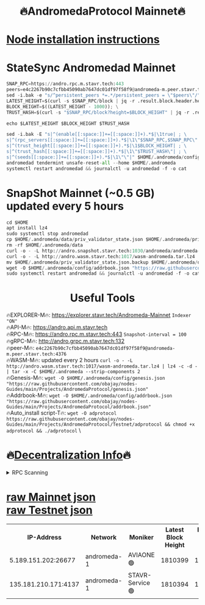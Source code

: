 <h1 align="center"> 🔥AndromedaProtocol Mainnet🔥</h1>

[Node installation instructions](https://github.com/obajay/nodes-Guides/tree/main/Projects/AndromedaProtocol)
=

# StateSync Andromedad Mainnet
```python
SNAP_RPC=https://andro.rpc.m.stavr.tech:443
peers=e4c2267b90c7cfbb45090ab7647dc01df97f58f9@andromeda-m.peer.stavr.tech:4376
sed -i.bak -e "s/^persistent_peers *=.*/persistent_peers = \"$peers\"/" $HOME/.andromeda/config/config.toml
LATEST_HEIGHT=$(curl -s $SNAP_RPC/block | jq -r .result.block.header.height); \
BLOCK_HEIGHT=$((LATEST_HEIGHT - 1000)); \
TRUST_HASH=$(curl -s "$SNAP_RPC/block?height=$BLOCK_HEIGHT" | jq -r .result.block_id.hash)

echo $LATEST_HEIGHT $BLOCK_HEIGHT $TRUST_HASH

sed -i.bak -E "s|^(enable[[:space:]]+=[[:space:]]+).*$|\1true| ; \
s|^(rpc_servers[[:space:]]+=[[:space:]]+).*$|\1\"$SNAP_RPC,$SNAP_RPC\"| ; \
s|^(trust_height[[:space:]]+=[[:space:]]+).*$|\1$BLOCK_HEIGHT| ; \
s|^(trust_hash[[:space:]]+=[[:space:]]+).*$|\1\"$TRUST_HASH\"| ; \
s|^(seeds[[:space:]]+=[[:space:]]+).*$|\1\"\"|" $HOME/.andromeda/config/config.toml
andromedad tendermint unsafe-reset-all --home $HOME/.andromeda
systemctl restart andromedad && journalctl -u andromedad -f -o cat
```
# SnapShot Mainnet (~0.5 GB) updated every 5 hours
```python
cd $HOME
apt install lz4
sudo systemctl stop andromedad
cp $HOME/.andromeda/data/priv_validator_state.json $HOME/.andromeda/priv_validator_state.json.backup
rm -rf $HOME/.andromeda/data
curl -o - -L http://andro.snapshot.stavr.tech:1030/andromeda/andromeda-snap.tar.lz4 | lz4 -c -d - | tar -x -C $HOME/.andromeda --strip-components 2
curl -o - -L http://andro.wasm.stavr.tech:1017/wasm-andromeda.tar.lz4 | lz4 -c -d - | tar -x -C $HOME/.andromeda --strip-components 2
mv $HOME/.andromeda/priv_validator_state.json.backup $HOME/.andromeda/data/priv_validator_state.json
wget -O $HOME/.andromeda/config/addrbook.json "https://raw.githubusercontent.com/obajay/nodes-Guides/main/Projects/AndromedaProtocol/addrbook.json"
sudo systemctl restart andromedad && journalctl -u andromedad -f -o cat
```

 <h1 align="center"> Useful Tools</h1>

🔥EXPLORER-M🔥:    https://explorer.stavr.tech/Andromeda-Mainnet            `Indexer "ON"` \
🔥API-M🔥:         https://andro.api.m.stavr.tech \
🔥RPC-M🔥:         https://andro.rpc.m.stavr.tech:443                  `Snapshot-interval = 100` \
🔥gRPC-M🔥:        http://andro.grpc.m.stavr.tech:132 \
🔥peer-M🔥:        `e4c2267b90c7cfbb45090ab7647dc01df97f58f9@andromeda-m.peer.stavr.tech:4376` \
🔥WASM-M🔥: updated every 2 hours `curl -o - -L http://andro.wasm.stavr.tech:1017/wasm-andromeda.tar.lz4 | lz4 -c -d - | tar -x -C $HOME/.andromeda --strip-components 2` \
🔥Genesis-M🔥: `wget -O $HOME/.andromeda/config/genesis.json "https://raw.githubusercontent.com/obajay/nodes-Guides/main/Projects/AndromedaProtocol/genesis.json"` \
🔥Addrbook-M🔥: `wget -O $HOME/.andromeda/config/addrbook.json "https://raw.githubusercontent.com/obajay/nodes-Guides/main/Projects/AndromedaProtocol/addrbook.json"` \
🔥Auto_install script-T🔥: `wget -O adprotocol https://raw.githubusercontent.com/obajay/nodes-Guides/main/Projects/AndromedaProtocol/Testnet/adprotocol && chmod +x adprotocol && ./adprotocol` \

🔥[Decentralization Info](https://github.com/obajay/StateSync-snapshots/tree/main/Projects/AndromedaProtocol/Decentralization)🔥
=

<details>
<summary>RPC Scanning</summary>

<h2 align="center"> We scan nodes in real time every 4 hours. And we provide the final result of RPC endpoints.
We cannot influence the operation of these nodes in any way. </h2>


```python
If Voting Power is higher than 0 --> then the Node is a validator of the network and may be subject to attack and be a potential threat to the chain.
```
```python
We marked such validators with a red symbol
```

</details>

[raw Mainnet json](https://rpc-check.androm.stavr.tech/androm/rpc-androm-result.json) \
[raw Testnet json](https://github.com/obajay/StateSync-snapshots/tree/main/Projects/AndromedaProtocol/Rpc-Check-Testnet)
=

<table><tr><th>IP-Address</th><th>Network</th><th>Moniker</th><th>Latest Block Height</th><th>Earliest Block Height</th><th>Catching Up</th><th>Tx Index</th><th>Voting Power</th><th>Scan Time</th></tr><tr><td>5.189.151.202:26677</td><td>andromeda-1</td><td>AVIAONE 🟢</td><td>1810399</td><td>1802001</td><td>False</td><td>on</td><td>0</td><td>2024-03-26T12:30:29.452616414UTC</td></tr><tr><td>135.181.210.171:4137</td><td>andromeda-1</td><td>STAVR-Service 🟢</td><td>1810394</td><td>1810001</td><td>False</td><td>on</td><td>0</td><td>2024-03-26T12:30:04.317536544UTC</td></tr></table>
